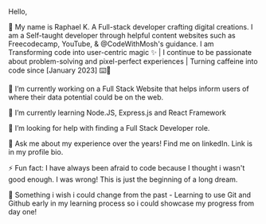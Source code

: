Hello,


🚀 My name is Raphael K. A Full-stack developer crafting digital creations. I am a Self-taught developer through helpful content websites such as Freecodecamp, YouTube, & @CodeWithMosh's guidance. I am Transforming code into user-centric magic ✨ | I continue to be passionate about problem-solving and pixel-perfect experiences | Turning caffeine into code since [January 2023] ⌨️🎨 



 🔭 I’m currently working on a Full Stack Website that helps inform users of where their data potential could be on the web.
 
🌱 I’m currently learning Node.JS, Express.js and React Framework

🤔 I’m looking for help with finding a Full Stack Developer role.

💬 Ask me about my experience over the years! Find me on linkedIn. Link is in my profile bio.

⚡ Fun fact: I have always been afraid to code because I thought i wasn't good enough. I was wrong! This is just the beginning of a long dream.

🫠 Something i wish i could change from the past - Learning to use Git and Github early in my learning process so i could showcase my progress from day one! 




